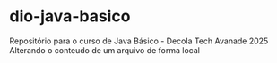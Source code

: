 # dio-java-basico
Repositório para o curso de Java Básico - Decola Tech Avanade 2025
Alterando o conteudo de um arquivo de forma local